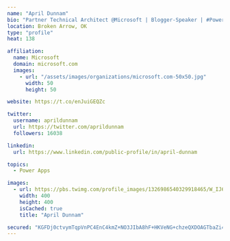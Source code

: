 ```yaml
---
name: "April Dunnam"
bio: "Partner Technical Architect @Microsoft | Blogger-Speaker | #PowerApps, #PowerAutomate, #Office365, #SharePoint | #WIT | #Karaoke Queen"
location: Broken Arrow, OK
type: "profile"
heat: 138

affiliation:
  name: Microsoft
  domain: microsoft.com
  images:
    - url: "/assets/images/organizations/microsoft.com-50x50.jpg"
      width: 50
      height: 50

website: https://t.co/enJuiGEQZc

twitter:
  username: aprildunnam
  url: https://twitter.com/aprildunnam
  followers: 16038

linkedin:
  url: https://www.linkedin.com/public-profile/in/april-dunnam

topics:
  - Power Apps

images:
  - url: https://pbs.twimg.com/profile_images/1326986540329918465/W_IJ6Ih2_400x400.jpg
    width: 400
    height: 400
    isCached: true
    title: "April Dunnam"

secured: "KGFDj0ctvymTqpVnPC4EnC4kmZ+NO3JIbA8hF+HKVeNG+chzeQXDOAGTbaZi4C590RuiIJ9qiTwB8CLdj2lGL8wE7ThZLOp+wasCWPAKwmb5HRHoTUMtehk44iVqj9J7hf/MsY1/zLQhxLh5rKM4l3SYtKanAUw1VrTzcQzv5RBP0L5Oav8VS5CUS3a8zdfJTKYzvaDaxURs4tafhyAz6otABqwrYzqWf0kh5BrZSjx8IkjEH63VR0KmBK8uZRV9Nl1a0hcoI6ckBqK87JH/WKOzIS2lUto5FiQ5gBvmh0xsN0ikkvJOZy7dDXP6feHOKEMFCtKMs5YJYkrcXuA4qZ+0GFPa8sBRm/nJdg4+iTH2ruKdT7lYTRFL7ErE4vK5AevOmu2mSH2NBUWJm+9aVlv4tlHUSq6WGl9KCDQSi4g=;MKW3lVOmVoTpvWVR9pg2Iw=="
---
```


